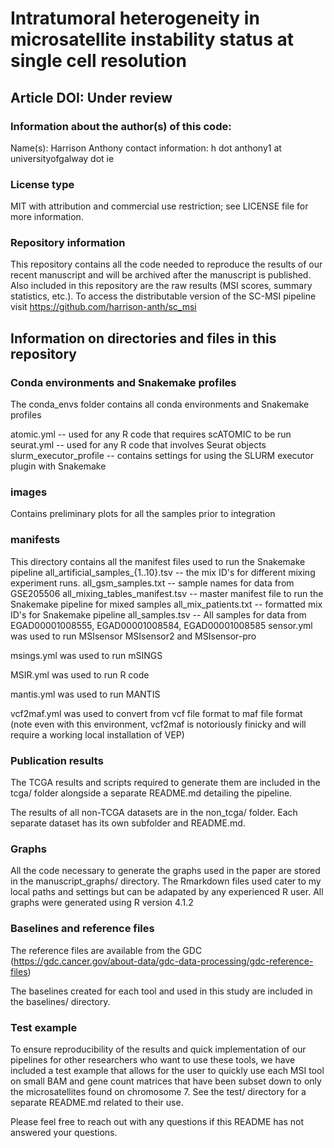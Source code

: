 # Intratumoral heterogeneity in microsatellite instability status at single cell resolution
## Article DOI: Under review

### Information about the author(s) of this code:
Name(s): Harrison Anthony 
contact information: h dot anthony1 at universityofgalway dot ie

### License type
MIT with attribution and commercial use restriction; see LICENSE file for more information.

### Repository information

This repository contains all the code needed to reproduce the results of our recent manuscript and will be archived after the manuscript is published.
Also included in this repository are the raw results (MSI scores, summary statistics, etc.).
To access the distributable version of the SC-MSI pipeline visit https://github.com/harrison-anth/sc_msi

## Information on directories and files in this repository
### Conda environments and Snakemake profiles
The conda_envs folder contains all conda environments and Snakemake profiles

atomic.yml -- used for any R code that requires scATOMIC to be run
seurat.yml -- used for any R code that involves Seurat objects
slurm_executor_profile -- contains settings for using the SLURM executor plugin with Snakemake

### images
Contains preliminary plots for all the samples prior to integration 

### manifests
This directory contains all the manifest files used to run the Snakemake pipeline
all_artificial_samples_{1..10}.tsv -- the mix ID's for different mixing experiment runs.
all_gsm_samples.txt -- sample names for data from GSE205506
all_mixing_tables_manifest.tsv -- master manifest file to run the Snakemake pipeline for mixed samples
all_mix_patients.txt -- formatted mix ID's for Snakemake pipeline
all_samples.tsv -- All samples for data from EGAD00001008555, EGAD00001008584, EGAD00001008585
sensor.yml was used to run MSIsensor MSIsensor2 and MSIsensor-pro

msings.yml was used to run mSINGS

MSIR.yml was used to run R code

mantis.yml was used to run MANTIS

vcf2maf.yml was used to convert from vcf file format to maf file format (note even with this environment, vcf2maf is notoriously finicky and will require 
a working local installation of VEP)

### Publication results
The TCGA results and scripts required to generate them are included in the tcga/ folder alongside a separate README.md
 detailing the pipeline. 

The results of all non-TCGA datasets are in the non_tcga/ folder. Each separate dataset has its own subfolder and README.md. 

### Graphs

All the code necessary to generate the graphs used in the paper are stored in the manuscript_graphs/ directory. The Rmarkdown files
used cater to my local paths and settings but can be adapated by any experienced R user. 
All graphs were generated using R version 4.1.2

### Baselines and reference files

The reference files are available from the GDC (https://gdc.cancer.gov/about-data/gdc-data-processing/gdc-reference-files)

The baselines created for each tool and used in this study are included in the baselines/ directory. 

### Test example

To ensure reproducibility of the results and quick implementation of our pipelines for other researchers who want to use these tools, we have included
a test example that allows for the user to quickly use each MSI tool on small BAM and gene count matrices that have been subset down to only the microsatellites found on 
chromosome 7. See the test/ directory for a separate README.md related to their use. 



Please feel free to reach out with any questions if this README has not answered your questions. 

